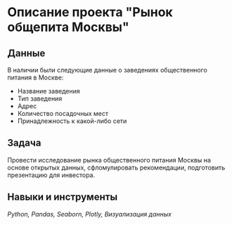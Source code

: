 # Описание проекта "Рынок общепита Москвы"
 
## Данные
В наличии были следующие данные о заведениях общественного питания в Москве:
- Название заведения
- Тип заведения
- Адрес
- Количество посадочных мест
- Принадлежность к какой-либо сети

## Задача
Провести исследование рынка общественного питания Москвы на основе открытых данных, сфломулировать рекомендации, подготовить презентацию для инвестора.

## Навыки и инструменты
*Python, Pandas, Seaborn, Plotly, Визуализация данных*

